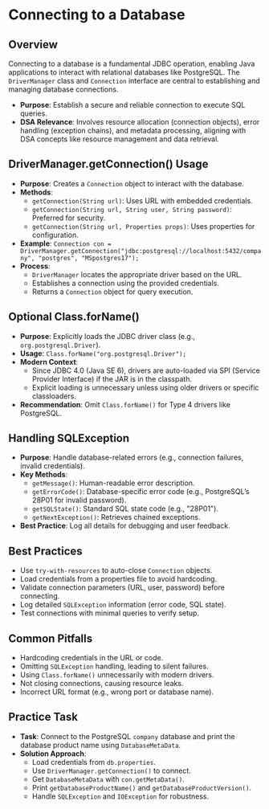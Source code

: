 # Connecting to a Database

## Overview
Connecting to a database is a fundamental JDBC operation, enabling Java applications to interact with relational databases like PostgreSQL. The `DriverManager` class and `Connection` interface are central to establishing and managing database connections.

- **Purpose**: Establish a secure and reliable connection to execute SQL queries.
- **DSA Relevance**: Involves resource allocation (connection objects), error handling (exception chains), and metadata processing, aligning with DSA concepts like resource management and data retrieval.

## DriverManager.getConnection() Usage
- **Purpose**: Creates a `Connection` object to interact with the database.
- **Methods**:
  - `getConnection(String url)`: Uses URL with embedded credentials.
  - `getConnection(String url, String user, String password)`: Preferred for security.
  - `getConnection(String url, Properties props)`: Uses properties for configuration.
- **Example**: `Connection con = DriverManager.getConnection("jdbc:postgresql://localhost:5432/company", "postgres", "MSpostgres17");`
- **Process**:
  - `DriverManager` locates the appropriate driver based on the URL.
  - Establishes a connection using the provided credentials.
  - Returns a `Connection` object for query execution.

## Optional Class.forName()
- **Purpose**: Explicitly loads the JDBC driver class (e.g., `org.postgresql.Driver`).
- **Usage**: `Class.forName("org.postgresql.Driver");`
- **Modern Context**:
  - Since JDBC 4.0 (Java SE 6), drivers are auto-loaded via SPI (Service Provider Interface) if the JAR is in the classpath.
  - Explicit loading is unnecessary unless using older drivers or specific classloaders.
- **Recommendation**: Omit `Class.forName()` for Type 4 drivers like PostgreSQL.

## Handling SQLException
- **Purpose**: Handle database-related errors (e.g., connection failures, invalid credentials).
- **Key Methods**:
  - `getMessage()`: Human-readable error description.
  - `getErrorCode()`: Database-specific error code (e.g., PostgreSQL’s 28P01 for invalid password).
  - `getSQLState()`: Standard SQL state code (e.g., "28P01").
  - `getNextException()`: Retrieves chained exceptions.
- **Best Practice**: Log all details for debugging and user feedback.

## Best Practices
- Use `try-with-resources` to auto-close `Connection` objects.
- Load credentials from a properties file to avoid hardcoding.
- Validate connection parameters (URL, user, password) before connecting.
- Log detailed `SQLException` information (error code, SQL state).
- Test connections with minimal queries to verify setup.

## Common Pitfalls
- Hardcoding credentials in the URL or code.
- Omitting `SQLException` handling, leading to silent failures.
- Using `Class.forName()` unnecessarily with modern drivers.
- Not closing connections, causing resource leaks.
- Incorrect URL format (e.g., wrong port or database name).

## Practice Task
- **Task**: Connect to the PostgreSQL `company` database and print the database product name using `DatabaseMetaData`.
- **Solution Approach**:
  - Load credentials from `db.properties`.
  - Use `DriverManager.getConnection()` to connect.
  - Get `DatabaseMetaData` with `con.getMetaData()`.
  - Print `getDatabaseProductName()` and `getDatabaseProductVersion()`.
  - Handle `SQLException` and `IOException` for robustness.